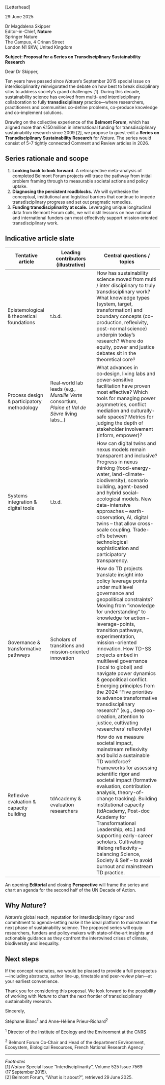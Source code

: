 
[Letterhead]

29 June 2025

Dr Magdalena Skipper  
Editor-in-Chief, **Nature**  
Springer Nature  
The Campus, 4 Crinan Street  
London N1 9XW, United Kingdom  

**Subject: Proposal for a Series on Transdisciplinary Sustainability Research**

Dear Dr Skipper,

Ten years have passed since *Nature*’s September 2015 special issue on interdisciplinarity reinvigorated the debate on how best to break disciplinary silos to address society’s grand challenges [1]. During this decade, sustainability science has evolved from multi- and interdisciplinary collaboration to fully **transdisciplinary** practice—where researchers, practitioners and communities co-define problems, co-produce knowledge and co-implement solutions.

Drawing on the collective experience of the **Belmont Forum**, which has aligned more than €150 million in international funding for transdisciplinary sustainability research since 2009 [2], we propose to guest‑edit a **Series on Transdisciplinary Sustainability Research** for *Nature*. The series would consist of 5–7 tightly connected Comment and Review articles in 2026.

## Series rationale and scope

1. **Looking back to look forward.** A retrospective meta-analysis of completed Belmont Forum projects will trace the pathway from initial problem framing through to measurable societal actions and policy uptake.  
2. **Diagnosing the persistent roadblocks.** We will synthesise the conceptual, institutional and logistical barriers that continue to impede transdisciplinary progress and set out pragmatic remedies.  
3. **Funding transdisciplinarity at scale.** Leveraging unique longitudinal data from Belmont Forum calls, we will distil lessons on how national and international funders can most effectively support mission‑oriented transdisciplinary work.  

## Indicative article slate

| Tentative article | Leading contributors (illustrative) | Central questions / topics|
| --- | --- | --- |
| Epistemological & theoretical foundations | t.b.d. | How has sustainability science moved from multi / inter disciplinary to truly transdisciplinary work? What knowledge types (system, target, transformation) and boundary concepts (co-production, reflexivity, post-normal science) underpin today’s research? Where do equity, power and justice debates sit in the theoretical core?|
| Process design & participatory methodology | Real‑world lab leads (e.g., *Muraille Verte* consortium, *Plaine et Val de Sèvre* living labs...) | What advances in co‑design, living labs and power‑sensitive facilitation have proven most effective? Which tools for managing power asymmetries, conflict mediation and culturally-safe spaces? Metrics for judging the depth of stakeholder involvement (inform, empower)?|
| Systems integration & digital tools | t.b.d. | How can digital twins and nexus models remain transparent and inclusive? Progress in nexus thinking (food-energy-water, land-climate-biodiversity), scenario building, agent-based and hybrid social–ecological models. New data-intensive approaches – earth-observation, AI, digital twins – that allow cross-scale coupling. Trade-offs between technological sophistication and participatory transparency.|
| Governance & transformative pathways | Scholars of transitions and mission‑oriented innovation | How do TD projects translate insight into policy leverage points under multilevel governance and geopolitical constraints? Moving from “knowledge for understanding” to knowledge for action – leverage-points, transition pathways, experimentation, mission-oriented innovation. How TD-SS projects embed in multilevel governance (local to global) and navigate power dynamics & geopolitical conflict. Emerging principles from the 2024 “Five priorities to advance transformative transdisciplinary research” (e.g., deep co-creation, attention to justice, cultivating researchers’ reflexivity)|
| Reflexive evaluation & capacity building | tdAcademy & evaluation researchers | How do we measure societal impact, mainstream reflexivity and build a sustainable TD workforce? Frameworks for assessing scientific rigor and societal impact (formative evaluation, contribution analysis, theory-of-change tracking). Building institutional capacity (tdAcademy, Post-doc Academy for Transformational Leadership, etc.) and supporting early-career scholars. Cultivating lifelong reflexivity – balancing Science, Society & Self – to avoid burnout and mainstream TD practice.|

An opening **Editorial** and closing **Perspective** will frame the series and chart an agenda for the second half of the UN Decade of Action.

## Why *Nature*?

*Nature*’s global reach, reputation for interdisciplinary rigour and commitment to agenda‑setting make it the ideal platform to mainstream the next phase of sustainability science. The proposed series will equip researchers, funders and policy‑makers with state‑of‑the‑art insights and actionable guidance as they confront the intertwined crises of climate, biodiversity and inequality.

## Next steps

If the concept resonates, we would be pleased to provide a full prospectus—including abstracts, author line‑up, timetable and peer‑review plan—at your earliest convenience.

Thank you for considering this proposal. We look forward to the possibility of working with *Nature* to chart the next frontier of transdisciplinary sustainability research.

Sincerely,

Stéphane Blanc<sup>1</sup> and Anne-Hélène Prieur-Richard<sup>2</sup>

<sup>1</sup> Director of the Institute of Ecology and the Environment at the CNRS

<sup>2</sup> Belmont Forum Co‑Chair and Head of the department Environment, Ecosystem, Biological Resources, French National Research Agency


---

*Footnotes*  
[1] *Nature* Special Issue “Interdisciplinarity”, Volume 525 Issue 7569 (17 September 2015).  
[2] Belmont Forum, “What is it about?”, retrieved 29 June 2025.  
